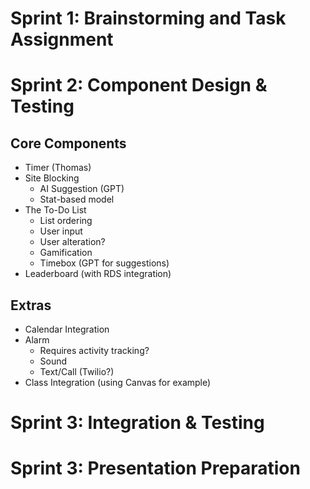 # Sprint 1: Brainstorming and Task Assignment

# Sprint 2: Component Design & Testing
## Core Components
- Timer (Thomas)
- Site Blocking
    - AI Suggestion (GPT)
    - Stat-based model
- The To-Do List
    - List ordering
    - User input
    - User alteration?
    - Gamification
    - Timebox (GPT for suggestions)
- Leaderboard (with RDS integration)

## Extras
- Calendar Integration
- Alarm
    - Requires activity tracking?
    - Sound
    - Text/Call (Twilio?)
- Class Integration (using Canvas for example)

# Sprint 3: Integration & Testing

# Sprint 3: Presentation Preparation

